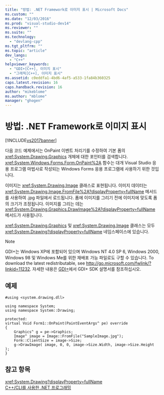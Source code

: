 ```yaml
---
title: "방법: .NET Framework로 이미지 표시 | Microsoft Docs"
ms.custom: ""
ms.date: "12/03/2016"
ms.prod: "visual-studio-dev14"
ms.reviewer: ""
ms.suite: ""
ms.technology: 
  - "devlang-cpp"
ms.tgt_pltfrm: ""
ms.topic: "article"
dev_langs: 
  - "C++"
helpviewer_keywords: 
  - "GDI+[C++], 이미지 표시"
  - "그래픽[C++], 이미지 표시"
ms.assetid: c0eddfa1-4bd6-4af5-a533-1fa84b360325
caps.latest.revision: 16
caps.handback.revision: 16
author: "mikeblome"
ms.author: "mblome"
manager: "ghogen"
---
```

# 방법: .NET Framework로 이미지 표시
[!INCLUDE[vs2017banner](../assembler/inline/includes/vs2017banner.md)]

다음 코드 예제에서는 OnPaint 이벤트 처리기를 수정하여 기본 폼의 <xref:System.Drawing.Graphics> 개체에 대한 포인터를 검색합니다.  <xref:System.Windows.Forms.Form.OnPaint%2A> 함수는 대개 Visual Studio 응용 프로그램 마법사로 작성되는 Windows Forms 응용 프로그램에 사용하기 위한 것입니다.  
  
 이미지는 <xref:System.Drawing.Image> 클래스로 표현됩니다.  이미지 데이터는 <xref:System.Drawing.Image.FromFile%2A?displayProperty=fullName> 메서드를 사용하여 .jpg 파일에서 로드됩니다.  폼에 이미지를 그리기 전에 이미지에 맞도록 폼의 크기가 조정됩니다.  이미지를 그리는 데는 <xref:System.Drawing.Graphics.DrawImage%2A?displayProperty=fullName> 메서드가 사용됩니다.  
  
 <xref:System.Drawing.Graphics> 및 <xref:System.Drawing.Image> 클래스는 모두 <xref:System.Drawing?displayProperty=fullName> 네임스페이스에 있습니다.  
  
> [!NOTE]
>  GDI\+는 Windows XP에 포함되어 있으며 Windows NT 4.0 SP 6, Windows 2000, Windows 98 및 Windows Me를 위한 재배포 가능 파일로도 구할 수 있습니다.  To download the latest redistributable, see [http:\/\/go.microsoft.com\/fwlink\/?linkid\=11232](http://go.microsoft.com/fwlink/?linkid=11232).  자세한 내용은 [GDI\+](_gdiplus_GDI_start_cpp)에서 GDI\+ SDK 설명서를 참조하십시오.  
  
## 예제  
  
```  
#using <system.drawing.dll>  
  
using namespace System;  
using namespace System::Drawing;  
  
protected:  
virtual Void Form1::OnPaint(PaintEventArgs^ pe) override  
{  
    Graphics^ g = pe->Graphics;  
    Image^ image = Image::FromFile("SampleImage.jpg");  
    Form::ClientSize = image->Size;  
    g->DrawImage( image, 0, 0, image->Size.Width, image->Size.Height );  
}  
```  
  
## 참고 항목  
 <xref:System.Drawing?displayProperty=fullName>   
 [C\+\+\/CLI를 사용한 .NET 프로그래밍](../dotnet/dotnet-programming-with-cpp-cli-visual-cpp.md)